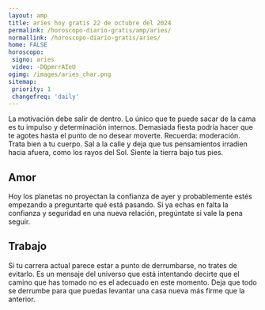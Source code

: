 ```yaml
---
layout: amp
title: aries hoy gratis 22 de octubre del 2024 
permalink: /horoscopo-diario-gratis/amp/aries/
normallink: /horoscopo-diario-gratis/aries/
home: FALSE
horoscopo:
 signo: aries
 video: -DQpmrrAIeU
ogimg: /images/aries_char.png
sitemap:
 priority: 1
 changefreq: 'daily'
---
```



La motivación debe salir de dentro. Lo único que te puede sacar de la cama es tu impulso y determinación internos. Demasiada fiesta podría hacer que te agotes hasta el punto de no desear moverte. Recuerda: moderación. Trata bien a tu cuerpo. Sal a la calle y deja que tus pensamientos irradien hacia afuera, como los rayos del Sol. Siente la tierra bajo tus pies.

## Amor

Hoy los planetas no proyectan la confianza de ayer y probablemente estés empezando a preguntarte qué está pasando. Si ya echas en falta la confianza y seguridad en una nueva relación, pregúntate si vale la pena seguir.

## Trabajo

Si tu carrera actual parece estar a punto de derrumbarse, no trates de evitarlo. Es un mensaje del universo que está intentando decirte que el camino que has tomado no es el adecuado en este momento. Deja que todo se derrumbe para que puedas levantar una casa nueva más firme que la anterior.